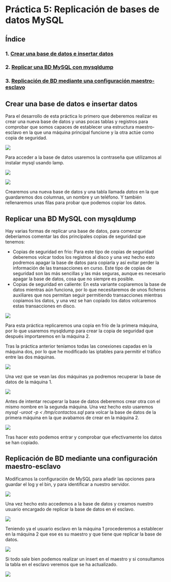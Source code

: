 # Práctica 5:  Replicación de bases de datos MySQL

## Índice

### 1.  [Crear una base de datos e insertar datos](#id1)

### 2.  [Replicar una BD MySQL con mysqldump](#id2)

### 3.  [Replicación de BD mediante una configuración maestro-esclavo](#id3)


<div id='id1' />

## Crear una base de datos e insertar datos

Para el desarrollo de esta práctica lo primero que deberemos realizar es crear una nueva base de datos y unas pocas tablas y registros para comprobar que somos capaces de establecer una estructura maestro-esclavo en la que una máquina principal funcione y la otra actúe como copia de seguridad.

![](./images/1.PNG)

Para acceder a la base de datos usaremos la contraseña que utilizamos al instalar mysql usando lamp.

![](./images/2.PNG)

![](./images/4.PNG)

Crearemos una nueva base de datos y una tabla llamada *datos* en la que guardaremos dos columnas, un nombre y un teléfono. Y también rellenaremos unas filas para probar que podemos copiar los datos.


<div id='id2' />

## Replicar una BD MySQL con mysqldump

Hay varias formas de replicar una base de datos, para comenzar deberíamos comentar las dos principales copias de seguridad que tenemos:

- Copias de seguridad en frio: Para este tipo de copias de seguridad deberemos volcar todos los registros al disco y una vez hecho esto podremos apagar la base de datos para copiarla y así evitar perder la información de las transacciones en curso. Este tipo de copias de seguridad son las más sencillas y las más seguras, aunque es necesario apagar la base de datos, cosa que no siempre es posible.
- Copias de seguridad en caliente: En esta variante copiaremos la base de datos mientras aún funciona, por lo que necesitaremos de unos ficheros auxiliares que nos permitan seguir permitiendo transacciones mientras copiamos los datos, y una vez se han copiado los datos volcaremos estas transacciones en disco.

![](./images/5.PNG)

Para esta práctica replicaremos una copia en frío de la primera máquina, por lo que usaremos mysqldump para crear la copia de seguridad que después importaremos en la máquina 2.

Tras la práctica anterior teníamos todas las conexiones capadas en la máquina dos, por lo que he modificado las iptables para permitir el tráfico entre las dos máquinas.

![](./images/6.PNG)

Una vez que se vean las dos máquinas ya podremos recuperar la base de datos de la máquina 1.

![](./images/7.PNG)

Antes de intentar recuperar la base de datos deberemos crear otra con el mismo nombre en la segunda máquina. Una vez hecho esto usaremos *mysql -uroot -p < /tmp/contactos.sql* para volcar la base de datos de la primera máquina en la que avabamos de crear en la máquina 2.

![](./images/8.PNG)

Tras hacer esto podemos entrar y comprobar que efectivamente los datos se han copiado.




## Replicación de BD mediante una configuración maestro-esclavo



Modificamos la configuración de MySQL para añadir las opciones para guardar el log y el bin, y para identificar a nuestro servidor.

![](./images/9.PNG)

Una vez hecho esto accedemos a la base de datos y creamos nuestro usuario encargado de replicar la base de datos en el esclavo.

![](./images/10.PNG)

Teniendo ya el usuario esclavo en la máquina 1 procederemos a establecer en la máquina 2 que ese es su maestro y que tiene que replicar la base de datos.

![](./images/11.PNG)


Si todo sale bien podemos realizar un insert en el maestro y si consultamos la tabla en el esclavo veremos que se ha actualizado.

![](./images/13.PNG)

